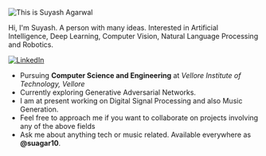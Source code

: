 ![This is Suyash Agarwal](https://github.com/suagar10/suagar10/blob/master/GitHub_profile.jpg)

Hi, I'm Suyash. A person with many ideas. Interested in Artificial Intelligence, Deep Learning, Computer Vision, Natural Language Processing and Robotics. 

[![LinkedIn](https://img.shields.io/badge/LinkedIn-Suyash%20Agarwal-blue?style=for-the-badge&logo=linkedin)](www.linkedin.com/in/suagar10)
- Pursuing **Computer Science and Engineering** at *Vellore Institute of Technology, Vellore*
- Currently exploring Generative Adversarial Networks. 
- I am at present working on Digital Signal Processing and also Music Generation. 
- Feel free to approach me if you want to collaborate on projects involving any of the above fields
- Ask me about anything tech or music related. Available everywhere as **@suagar10**.
